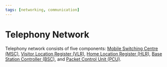 ```yaml
---
tags: [networking, communication]
---
```


# Telephony Network

Telephony network consists of five components: [Mobile Switching Centre (MSC)](202303312023.md),
[Visitor Location Register (VLR)](202303312030.md), [Home Location Register (HLR)](202303312031.md),
[Base Station Controller (BSC)](202303312026.md), and [Packet Control Unit (PCU)](202303312032.md).
